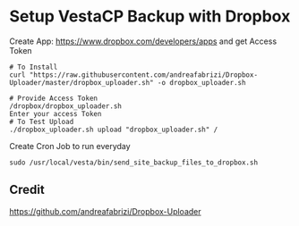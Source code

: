 # Setup VestaCP Backup with Dropbox

Create App: https://www.dropbox.com/developers/apps and get Access Token

```
# To Install
curl "https://raw.githubusercontent.com/andreafabrizi/Dropbox-Uploader/master/dropbox_uploader.sh" -o dropbox_uploader.sh

# Provide Access Token
/dropbox/dropbox_uploader.sh
Enter your access Token
# To Test Upload 
./dropbox_uploader.sh upload "dropbox_uploader.sh" /
```

Create Cron Job to run everyday 

```
sudo /usr/local/vesta/bin/send_site_backup_files_to_dropbox.sh
```

## Credit
https://github.com/andreafabrizi/Dropbox-Uploader
